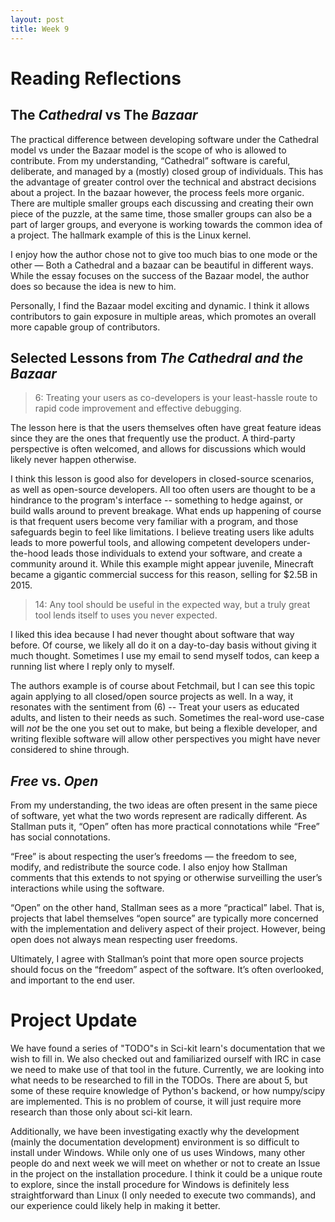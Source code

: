 ```yaml
---
layout: post
title: Week 9
---
```


# Reading Reflections

## The *Cathedral* vs The *Bazaar*

The practical difference between developing software under the Cathedral model vs
under the Bazaar model is the scope of who is allowed to contribute. From my understanding,
“Cathedral” software is careful, deliberate, and managed by a (mostly) closed group of individuals.
This has the advantage of greater control over the technical and abstract decisions about a project.
In the bazaar however, the process feels more organic. There are multiple smaller groups each discussing
and creating their own piece of the puzzle, at the same time, those smaller groups can also be a part of
larger groups, and everyone is working towards the common idea of a project. The hallmark example of this
is the Linux kernel.

I enjoy how the author chose not to give too much bias to one mode or the other — Both a Cathedral and a
bazaar can be beautiful in different ways. While the essay focuses on the success of the Bazaar model,
the author does so because the idea is new to him.

Personally, I find the Bazaar model exciting and dynamic. I think it allows contributors to gain
exposure in multiple areas, which promotes an overall more capable group of contributors.


## Selected Lessons from *The Cathedral and the Bazaar*

> 6: Treating your users as co-developers is your least-hassle route to rapid code improvement and effective debugging.

The lesson here is that the users themselves often have great feature ideas
since they are the ones that frequently use the product. A third-party
perspective is often welcomed, and allows for discussions which would likely
never happen otherwise.

I think this lesson is good also for developers in closed-source scenarios, as
well as open-source developers. All too often users are thought to be a
hindrance to the program's interface -- something to hedge against, or build
walls around to prevent breakage. What ends up happening of course is that
frequent users become very familiar with a program, and those safeguards
begin to feel like limitations. I believe treating users like adults leads to
more powerful tools, and allowing competent developers under-the-hood leads
those individuals to extend your software, and create a community around it.
While this example might appear juvenile, Minecraft became a gigantic
commercial success for this reason, selling for $2.5B in 2015.

> 14: Any tool should be useful in the expected way, but a truly great tool lends itself to uses you never expected.

I liked this idea because I had never thought about software that way before.
Of course, we likely all do it on a day-to-day basis without giving it much
thought. Sometimes I use my email to send myself todos, can keep a running
list where I reply only to myself.

The authors example is of course about Fetchmail, but I can see this topic
again applying to all closed/open source projects as well. In a way, it
resonates with the sentiment from (6) -- Treat your users as educated adults,
and listen to their needs as such. Sometimes the real-word use-case will *not*
be the one you set out to make, but being a flexible developer, and writing
flexible software will allow other perspectives you might have never considered
to shine through.


## *Free* vs. *Open*

From my understanding, the two ideas are often present in the same piece of software,
yet what the two words represent are radically different. As Stallman puts it,
“Open” often has more practical connotations while “Free” has social connotations.

“Free” is about respecting the user’s freedoms — the freedom to see, modify, and
redistribute the source code. I also enjoy how Stallman comments that this extends
to not spying or otherwise surveilling the user’s interactions while using the software.

“Open” on the other hand, Stallman sees as a more “practical” label. That is, projects that
label themselves “open source” are typically more concerned with the implementation and
delivery aspect of their project. However, being open does not always mean respecting user
freedoms.

Ultimately, I agree with Stallman’s point that more open source projects should focus on
the “freedom” aspect of the software. It’s often overlooked, and important to the end user.


# Project Update

We have found a series of "TODO"s in Sci-kit learn's documentation that we wish
to fill in. We also checked out and familiarized ourself with IRC in case we
need to make use of that tool in the future. Currently, we are looking into
what needs to be researched to fill in the TODOs. There are about 5, but some
of these require knowledge of Python's backend, or how numpy/scipy are
implemented. This is no problem of course, it will just require more research
than those only about sci-kit learn.

Additionally, we have been investigating exactly why the development (mainly
the documentation development) environment is so difficult to install under
Windows. While only one of us uses Windows, many other people do and next
week we will meet on whether or not to create an Issue in the project on the
installation procedure. I think it could be a unique route to explore, since
the install procedure for Windows is definitely less straightforward than
Linux (I only needed to execute two commands), and our experience could likely
help in making it better.

